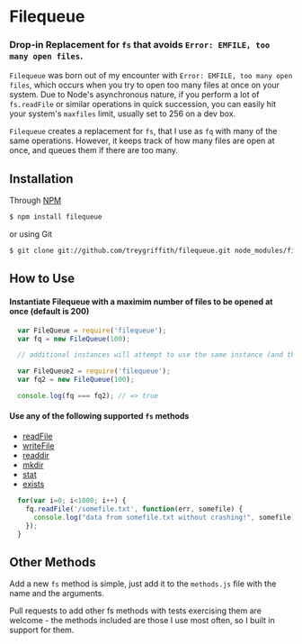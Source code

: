 Filequeue
==============
### Drop-in Replacement for `fs` that avoids `Error: EMFILE, too many open files`.

`Filequeue` was born out of my encounter with `Error: EMFILE, too many open files`, which occurs when you try to open too many files at once on your system. Due to Node's asynchronous nature, if you perform a lot of `fs.readFile` or similar operations in quick succession, you can easily hit your system's `maxfiles` limit, usually set to 256 on a dev box.

`Filequeue` creates a replacement for `fs`, that I use as `fq` with many of the same operations. However, it keeps track of how many files are open at once, and queues them if there are too many.

Installation
-------------

Through [NPM](http://www.npmjs.org)
``` bash
$ npm install filequeue
```

 or using Git
``` bash
$ git clone git://github.com/treygriffith/filequeue.git node_modules/filequeue/
```

How to Use
-----------

#### Instantiate Filequeue with a maximim number of files to be opened at once (default is 200)

``` javascript
  var FileQueue = require('filequeue');
  var fq = new FileQueue(100);

  // additional instances will attempt to use the same instance (and therefore the same maxfiles) unless the `newQueue` is explicitly passed.

  var FileQueue2 = require('filequeue');
  var fq2 = new FileQueue(100);

  console.log(fq === fq2); // => true
```

#### Use any of the following supported `fs` methods
* [readFile](http://nodejs.org/api/fs.html#fs_fs_readfile_filename_encoding_callback)
* [writeFile](http://nodejs.org/api/fs.html#fs_fs_writefile_filename_data_encoding_callback)
* [readdir](http://nodejs.org/api/fs.html#fs_fs_readdir_path_callback)
* [mkdir](http://nodejs.org/api/fs.html#fs_fs_mkdir_path_mode_callback)
* [stat](http://nodejs.org/api/fs.html#fs_fs_stat_path_callback)
* [exists](http://nodejs.org/api/fs.html#fs_fs_exists_path_callback)

``` javascript
  for(var i=0; i<1000; i++) {
    fq.readFile('/somefile.txt', function(err, somefile) {
      console.log("data from somefile.txt without crashing!", somefile);
    });
  }
```

Other Methods
-------------
Add a new `fs` method is simple, just add it to the `methods.js` file with the name and the arguments.

Pull requests to add other fs methods with tests exercising them are welcome - the methods included are those I use most often, so I built in support for them.